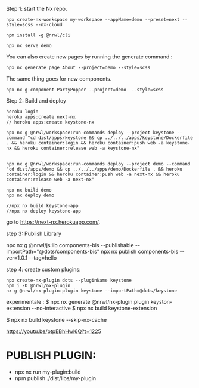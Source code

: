 Step 1: start the Nx repo.

```
npx create-nx-workspace my-workspace --appName=demo --preset=next --style=scss --nx-cloud

npm install -g @nrwl/cli

npx nx serve demo
```

You can also create new pages by running the generate command :

```
npx nx generate page About --project=demo --style=scss
```

The same thing goes for new components.

```
npx nx g component PartyPopper --project=demo  --style=scss
```

Step 2: Build and deploy

```
heroku login
heroku apps:create next-nx
// heroku apps:create keystone-nx
```

```
npx nx g @nrwl/workspace:run-commands deploy --project keystone --command "cd dist/apps/keystone && cp ../../../apps/keystone/Dockerfile . && heroku container:login && heroku container:push web -a keystone-nx && heroku container:release web -a keystone-nx"


npx nx g @nrwl/workspace:run-commands deploy --project demo --command "cd dist/apps/demo && cp ../../../apps/demo/Dockerfile . && heroku container:login && heroku container:push web -a next-nx && heroku container:release web -a next-nx"
```

```
npx nx build demo
npx nx deploy demo

//npx nx build keystone-app
//npx nx deploy keystone-app
```

go to https://next-nx.herokuapp.com/.

step 3: Publish Library

npx nx g @nrwl/js:lib components-bis --publishable --importPath="@dots/components-bis"
npx nx publish components-bis --ver=1.0.1 --tag=hello

step 4: create custom plugins:

```
npx create-nx-plugin dots --pluginName keystone
npm i -D @nrwl/nx-plugin
nx g @nrwl/nx-plugin:plugin keystone --importPath=@dots/keystone
```

experimentale :
$ npx nx generate @nrwl/nx-plugin:plugin keyston-extension --no-interactive
$ npx nx build keystone-extension

$ npx nx build keystone --skip-nx-cache

https://youtu.be/ptpEBhHwl6Q?t=1225

# PUBLISH PLUGIN:

- npx nx run my-plugin:build
- npm publish ./dist/libs/my-plugin
